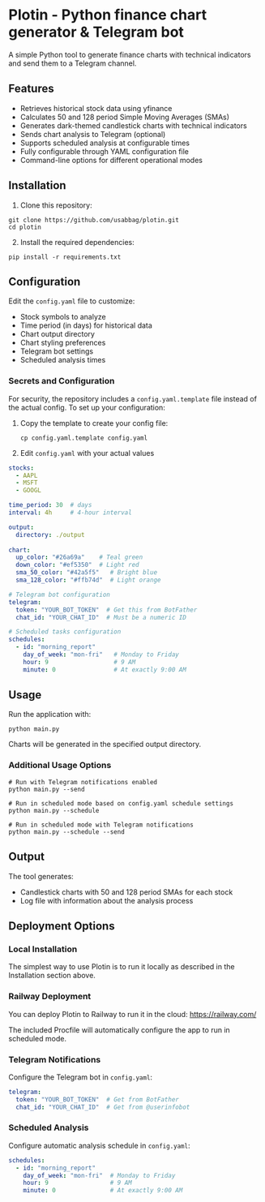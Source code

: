 # Plotin - Python finance chart generator & Telegram bot

A simple Python tool to generate finance charts with technical indicators and send them to a Telegram channel.

## Features

- Retrieves historical stock data using yfinance
- Calculates 50 and 128 period Simple Moving Averages (SMAs)
- Generates dark-themed candlestick charts with technical indicators
- Sends chart analysis to Telegram (optional)
- Supports scheduled analysis at configurable times
- Fully configurable through YAML configuration file
- Command-line options for different operational modes

## Installation

1. Clone this repository:
```
git clone https://github.com/usabbag/plotin.git
cd plotin
```

2. Install the required dependencies:
```
pip install -r requirements.txt
```

## Configuration

Edit the `config.yaml` file to customize:

- Stock symbols to analyze
- Time period (in days) for historical data
- Chart output directory
- Chart styling preferences
- Telegram bot settings
- Scheduled analysis times

### Secrets and Configuration

For security, the repository includes a `config.yaml.template` file instead of the actual config. To set up your configuration:

1. Copy the template to create your config file:
   ```
   cp config.yaml.template config.yaml
   ```

2. Edit `config.yaml` with your actual values

```yaml
stocks:
  - AAPL
  - MSFT
  - GOOGL

time_period: 30  # days
interval: 4h     # 4-hour interval

output:
  directory: ./output
  
chart:
  up_color: "#26a69a"    # Teal green
  down_color: "#ef5350"  # Light red
  sma_50_color: "#42a5f5"   # Bright blue
  sma_128_color: "#ffb74d"  # Light orange

# Telegram bot configuration
telegram:
  token: "YOUR_BOT_TOKEN"  # Get this from BotFather
  chat_id: "YOUR_CHAT_ID"  # Must be a numeric ID

# Scheduled tasks configuration
schedules:
  - id: "morning_report"
    day_of_week: "mon-fri"   # Monday to Friday
    hour: 9                  # 9 AM
    minute: 0                # At exactly 9:00 AM
```

## Usage

Run the application with:

```
python main.py
```

Charts will be generated in the specified output directory.

### Additional Usage Options

```
# Run with Telegram notifications enabled
python main.py --send

# Run in scheduled mode based on config.yaml schedule settings
python main.py --schedule

# Run in scheduled mode with Telegram notifications
python main.py --schedule --send
```

## Output

The tool generates:
- Candlestick charts with 50 and 128 period SMAs for each stock
- Log file with information about the analysis process

## Deployment Options

### Local Installation
The simplest way to use Plotin is to run it locally as described in the Installation section above.

### Railway Deployment
You can deploy Plotin to Railway to run it in the cloud: https://railway.com/

The included Procfile will automatically configure the app to run in scheduled mode.

### Telegram Notifications
Configure the Telegram bot in `config.yaml`:
```yaml
telegram:
  token: "YOUR_BOT_TOKEN"  # Get from BotFather
  chat_id: "YOUR_CHAT_ID"  # Get from @userinfobot
```

### Scheduled Analysis
Configure automatic analysis schedule in `config.yaml`:
```yaml
schedules:
  - id: "morning_report"
    day_of_week: "mon-fri"  # Monday to Friday
    hour: 9                 # 9 AM
    minute: 0               # At exactly 9:00 AM
```